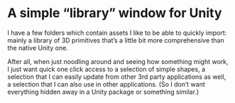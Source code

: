 # A simple “library” window for Unity

I have a few folders which contain assets I like to be able to quickly import: mainly a library of 3D primitives that’s a little bit more comprehensive than the native Unity one.

After all, when just noodling around and seeing how something might work, I just want quick one click access to a selection of simple shapes, a selection that I can easily update from other 3rd party applications as well, a selection that I can also use in other applications. (So I don’t want everything hidden away in a Unity package or something similar.)
